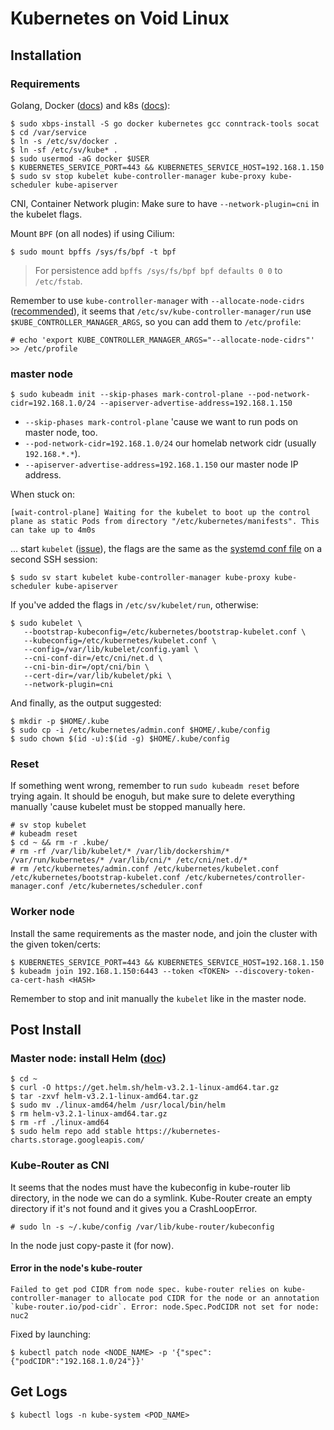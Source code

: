 # Kubernetes on Void Linux

## Installation

### Requirements

Golang, Docker ([docs](https://wiki.voidlinux.org/Docker)) and k8s ([docs](https://wiki.voidlinux.org/Kubernetes)):

```console
$ sudo xbps-install -S go docker kubernetes gcc conntrack-tools socat
$ cd /var/service
$ ln -s /etc/sv/docker .
$ ln -sf /etc/sv/kube* .
$ sudo usermod -aG docker $USER
$ KUBERNETES_SERVICE_PORT=443 && KUBERNETES_SERVICE_HOST=192.168.1.150
$ sudo sv stop kubelet kube-controller-manager kube-proxy kube-scheduler kube-apiserver
```

CNI, Container Network plugin:
Make sure to have `--network-plugin=cni` in the kubelet flags.

Mount `BPF` (on all nodes) if using Cilium:
```console
$ sudo mount bpffs /sys/fs/bpf -t bpf
```
> For persistence add `bpffs /sys/fs/bpf bpf defaults 0 0` to `/etc/fstab`.

Remember to use `kube-controller-manager` with `--allocate-node-cidrs` ([recommended](https://docs.cilium.io/en/stable/kubernetes/requirements/#enable-automatic-node-cidr-allocation-recommended)), it seems that `/etc/sv/kube-controller-manager/run` use `$KUBE_CONTROLLER_MANAGER_ARGS`, so you can add them to `/etc/profile`:

```console
# echo 'export KUBE_CONTROLLER_MANAGER_ARGS="--allocate-node-cidrs"' >> /etc/profile
```

### master node

```console
$ sudo kubeadm init --skip-phases mark-control-plane --pod-network-cidr=192.168.1.0/24 --apiserver-advertise-address=192.168.1.150
```

- `--skip-phases mark-control-plane` 'cause we want to run pods on master node, too.
- `--pod-network-cidr=192.168.1.0/24` our homelab network cidr (usually `192.168.*.*`).
- `--apiserver-advertise-address=192.168.1.150` our master node IP address.

When stuck on:
```
[wait-control-plane] Waiting for the kubelet to boot up the control plane as static Pods from directory "/etc/kubernetes/manifests". This can take up to 4m0s
```

... start `kubelet` ([issue](https://github.com/kubernetes/kubeadm/issues/1295#issuecomment-603582361)), the flags are the same as the [systemd conf file](https://github.com/kubernetes/release/blob/master/cmd/kubepkg/templates/latest/deb/kubeadm/10-kubeadm.conf) on a second SSH session:

```console
$ sudo sv start kubelet kube-controller-manager kube-proxy kube-scheduler kube-apiserver
```

If you've added the flags in `/etc/sv/kubelet/run`, otherwise:

```console
$ sudo kubelet \
   --bootstrap-kubeconfig=/etc/kubernetes/bootstrap-kubelet.conf \
   --kubeconfig=/etc/kubernetes/kubelet.conf \
   --config=/var/lib/kubelet/config.yaml \
   --cni-conf-dir=/etc/cni/net.d \
   --cni-bin-dir=/opt/cni/bin \
   --cert-dir=/var/lib/kubelet/pki \
   --network-plugin=cni
```

And finally, as the output suggested:

```console
$ mkdir -p $HOME/.kube
$ sudo cp -i /etc/kubernetes/admin.conf $HOME/.kube/config
$ sudo chown $(id -u):$(id -g) $HOME/.kube/config
```

### Reset

If something went wrong, remember to run `sudo kubeadm reset` before trying again. It should be enoguh, but make sure to delete everything manually 'cause kubelet must be stopped manually here.
```console
# sv stop kubelet
# kubeadm reset
$ cd ~ && rm -r .kube/
# rm -rf /var/lib/kubelet/* /var/lib/dockershim/* /var/run/kubernetes/* /var/lib/cni/* /etc/cni/net.d/*
# rm /etc/kubernetes/admin.conf /etc/kubernetes/kubelet.conf /etc/kubernetes/bootstrap-kubelet.conf /etc/kubernetes/controller-manager.conf /etc/kubernetes/scheduler.conf
```

### Worker node

Install the same requirements as the master node, and join the cluster with the given token/certs:

```console
$ KUBERNETES_SERVICE_PORT=443 && KUBERNETES_SERVICE_HOST=192.168.1.150
$ kubeadm join 192.168.1.150:6443 --token <TOKEN> --discovery-token-ca-cert-hash <HASH>
```

Remember to stop and init manually the `kubelet` like in the master node.

## Post Install

### Master node: install Helm ([doc](https://helm.sh/docs/intro/install/))

```console
$ cd ~
$ curl -O https://get.helm.sh/helm-v3.2.1-linux-amd64.tar.gz
$ tar -zxvf helm-v3.2.1-linux-amd64.tar.gz
$ sudo mv ./linux-amd64/helm /usr/local/bin/helm
$ rm helm-v3.2.1-linux-amd64.tar.gz
$ rm -rf ./linux-amd64
$ sudo helm repo add stable https://kubernetes-charts.storage.googleapis.com/
```

### Kube-Router as CNI

It seems that the nodes must have the kubeconfig in kube-router lib directory, in the node we can do a symlink.
Kube-Router create an empty directory if it's not found and it gives you a CrashLoopError.

```console
# sudo ln -s ~/.kube/config /var/lib/kube-router/kubeconfig
```

In the node just copy-paste it (for now).

#### Error in the node's kube-router

```
Failed to get pod CIDR from node spec. kube-router relies on kube-controller-manager to allocate pod CIDR for the node or an annotation `kube-router.io/pod-cidr`. Error: node.Spec.PodCIDR not set for node: nuc2
```

Fixed by launching:

```console
$ kubectl patch node <NODE_NAME> -p '{"spec":{"podCIDR":"192.168.1.0/24"}}'
```

## Get Logs

```console
$ kubectl logs -n kube-system <POD_NAME>
```
